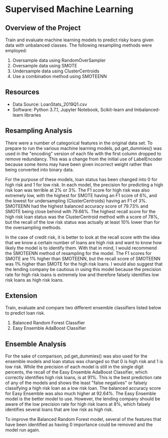 # Supervised Machine Learning

## Overview of the Project
Train and evaluate machine learning models to predict risky loans given data with unbalanced classes. The following resampling methods were employed:
1. Oversample data using RandomOverSampler
2. Oversample data using SMOTE
3. Undersample data using ClusterCentroids
4. Use a combination method using SMOTEENN

## Resources
- Data Source: LoanStats_2019Q1.csv
- Software: Python 3.7.1, Jupyter Notebook, Scikit-learn and Imbalanced-learn libraries

## Resampling Analysis
There were a number of categorical features in the original data set. To prepare to run the various machine learning models, pd.get_dummies() was used in the "encoding" version of each file with the first column dropped to remove redundancy. This was a change from the initial use of LabelEncoder because some items may have been given incorrect weight rather than being converted into binary data.

For the purpose of these models, loan status has been changed into 0 for high risk and 1 for low risk. In each model, the precision for predicting a high risk loan was terrible at 2% or 3%. The F1 score for high risk was also extremely low, with the highest for SMOTE having an F1 score of 6%, and the lowest for undersampling (ClusterCentroids) having an F1 of 3%. SMOTEENN had the highest balanced accuracy score of 79.73% and SMOTE being close behind with 79.66%. The highest recall score for the high risk loan status was the ClusterCentroid method with a score of 78%, but the recall of the low risk status was actually at least 10% lower than for the oversampling methods.

In the case of credit risk, it is better to look at the recall score with the idea that we know a certain number of loans are high risk and want to know how likely the model is to identify them. With that in mind, I would recommend the SMOTEENN method of resampling for the model. The F1 scores for SMOTE are 1% higher than SMOTEENN, but the recall score of SMOTEENN was 1% higher than SMOTE for the high risk loans. I would also suggest that the lending company be cautious in using this model because the precision rate for high risk loans is extremely low and therefore falsely identifies low risk loans as high risk loans.

## Extension
Train, evaluate and compare two different ensemble classifiers listed below to predict loan risk.
1. Balanced Random Forest Classifier
2. Easy Ensemble AdaBoost Classifier

## Ensemble Analysis
For the sake of comparison, pd.get_dummies() was also used for the ensemble models and loan status was changed so that 0 is high risk and 1 is low risk. While the precision of each model is still in the single digit percents, the recall of the Easy Ensemble AdaBoost Classifier, which correctly identifies high risk loans, is at 91%. This is the best prediction rate of any of the models and shows the least "false negatives" or falsely classifying a high risk loan as a low risk loan. The balanced accuracy score for Easy Ensemble was also much higher at 92.64%. The Easy Ensemble model is the better model to use. However, the lending company should be aware of the low precision rate for high risk loans at 8%, which falsely identifies several loans that are low risk as high risk.

To improve the Balanced Random Forest model, several of the features that have been identified as having 0 importance could be removed and the model run again.
